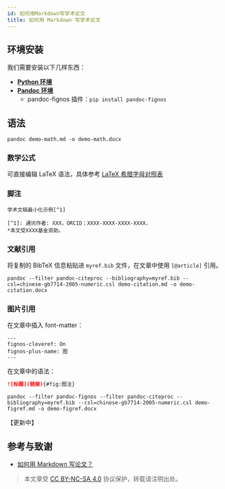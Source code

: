 ```yaml
---
id: 如何用Markdown写学术论文
title: 如何用 Markdown 写学术论文
---
```


## 环境安装

我们需要安装以下几样东西：

- [**Python 环境**](https://www.python.org/downloads/)
- [**Pandoc 环境**](https://github.com/jgm/pandoc/releases/)
  - pandoc-fignos 插件：`pip install pandoc-fignos`

## 语法

```shell
pandoc demo-math.md -o demo-math.docx
```

### 数学公式

可直接编辑 LaTeX 语法，具体参考 [LaTeX 希腊字母对照表](https://wiki-power.com/LaTeX%E5%B8%8C%E8%85%8A%E5%AD%97%E6%AF%8D%E5%AF%B9%E7%85%A7%E8%A1%A8)

### 脚注

```
学术文稿最小化示例[^1]

[^1]: 通讯作者: XXX，ORCID：XXXX-XXXX-XXXX-XXXX.
*本文受XXXX基金资助。
```

### 文献引用

将复制的 BibTeX 信息粘贴进 `myref.bib` 文件，在文章中使用 `[@article]` 引用。

```shell
pandoc --filter pandoc-citeproc --bibliography=myref.bib --csl=chinese-gb7714-2005-numeric.csl demo-citation.md -o demo-citation.docx
```

### 图片引用

在文章中插入 font-matter：

```
---
fignos-cleveref: On
fignos-plus-name: 图
---
```

在文章中的语法：

```markdown
![标题](链接){#fig:图注}
```

```shell
pandoc --filter pandoc-fignos --filter pandoc-citeproc --bibliography=myref.bib --csl=chinese-gb7714-2005-numeric.csl demo-figref.md -o demo-figref.docx
```

【更新中】

## 参考与致谢

- [如何用 Markdown 写论文？](https://www.jianshu.com/p/b0ac7ae98100)

 > 本文章受 [CC BY-NC-SA 4.0](https://creativecommons.org/licenses/by/4.0/deed.zh) 协议保护，转载请注明出处。
